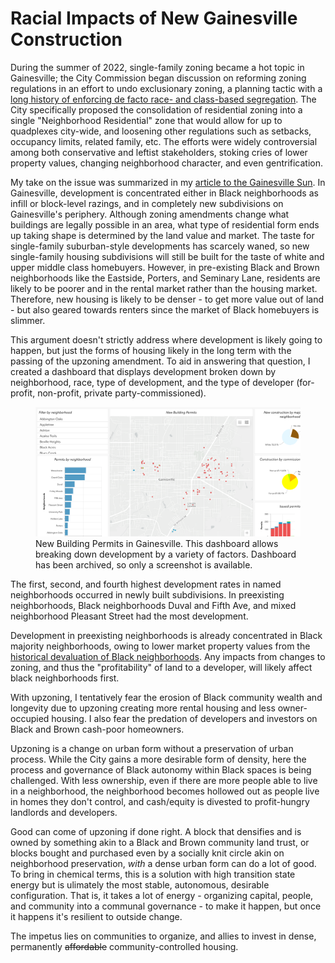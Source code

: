 # Racial Impacts of New Gainesville Construction

During the summer of 2022, single-family zoning became a hot topic in Gainesville; the City Commission began discussion on reforming zoning regulations in an effort to undo exclusionary zoning, a planning tactic with a [long history of enforcing de facto race- and class-based segregation](https://the-ard.com/2022/03/23/the-hidden-link-between-exclusionary-zoning-and-racial-inequality/). The City specifically proposed the consolidation of residential zoning into a single "Neighborhood Residential" zone that would allow for up to quadplexes city-wide, and loosening other regulations such as setbacks, occupancy limits, related family, etc. The efforts were widely controversial among both conservative and leftist stakeholders, stoking cries of lower property values, changing neighborhood character, and even gentrification.

My take on the issue was summarized in my [article to the Gainesville Sun](https://www.gainesville.com/story/opinion/2022/08/02/renz-torres-upzoning-alone-wont-produce-equity-gainesville/10175492002/). In Gainesville, development is concentrated either in Black neighborhoods as infill or block-level razings, and in completely new subdivisions on Gainesville's periphery. Although zoning amendments change what buildings are legally possible in an area, what type of residential form ends up taking shape is determined by the land value and market. The taste for single-family suburban-style developments has scarcely waned, so new single-family housing subdivisions will still be built for the taste of white and upper middle class homebuyers. However, in pre-existing Black and Brown neighborhoods like the Eastside, Porters, and Seminary Lane, residents are likely to be poorer and in the rental market rather than the housing market. Therefore, new housing is likely to be denser - to get more value out of land - but also geared towards renters since the market of Black homebuyers is slimmer.

This argument doesn't strictly address where development is likely going to happen, but just the forms of housing likely in the long term with the passing of the upzoning amendment. To aid in answering that question, I created a dashboard that displays development broken down by neighborhood, race, type of development, and the type of developer (for-profit, non-profit, private party-commissioned).

<figure>
    <img src="/media/gnv-construx-dashboard-screenshot.png" alt="Screenshot of Gainesville construction dashboard." loading="lazy">
    <figcaption>
        New Building Permits in Gainesville. This dashboard allows breaking down development by a variety of factors. Dashboard has been archived, so only a screenshot is available.
    </figcaption>
</figure>

The first, second, and fourth highest development rates in named neighborhoods occurred in newly built subdivisions. In preexisting neighborhoods, Black neighborhoods Duval and Fifth Ave, and mixed neighborhood Pleasant Street had the most development.

Development in preexisting neighborhoods is already concentrated in Black majority neighborhoods, owing to lower market property values from the [historical devaluation of Black neighborhoods](https://www.brookings.edu/research/devaluation-of-assets-in-black-neighborhoods/). Any impacts from changes to zoning, and thus the "profitability" of land to a developer, will likely affect black neighborhoods first.

With upzoning, I tentatively fear the erosion of Black community wealth and longevity due to upzoning creating more rental housing and less owner-occupied housing. I also fear the predation of developers and investors on Black and Brown cash-poor homeowners.

Upzoning is a change on urban form without a preservation of urban process. While the City gains a more desirable form of density, here the process and governance of Black autonomy within Black spaces is being challenged. With less ownership, even if there are more people able to live in a neighborhood, the neighborhood becomes hollowed out as people live in homes they don't control, and cash/equity is divested to profit-hungry landlords and developers.

Good can come of upzoning if done right. A block that densifies and is owned by something akin to a Black and Brown community land trust, or blocks bought and purchased even by a socially knit circle akin on neighborhood preservation, *with* a dense urban form can do a lot of good. To bring in chemical terms, this is a solution with high transition state energy but is ulimately the most stable, autonomous, desirable configuration. That is, it takes a lot of energy - organizing capital, people, and community into a communal governance - to make it happen, but once it happens it's resilient to outside change.

The impetus lies on communities to organize, and allies to invest in dense, permanently ~~affordable~~ community-controlled housing.
